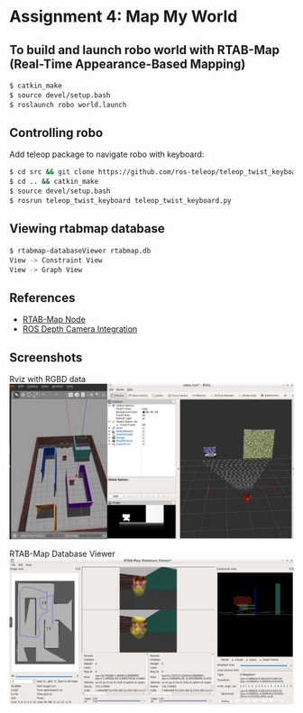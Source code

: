# Assignment 4: Map My World

## To build and launch robo world with RTAB-Map (Real-Time Appearance-Based Mapping)
```sh
$ catkin_make
$ source devel/setup.bash
$ roslaunch robo world.launch
```

## Controlling robo
Add teleop package to navigate robo with keyboard:
```sh
$ cd src && git clone https://github.com/ros-teleop/teleop_twist_keyboard
$ cd .. && catkin_make
$ source devel/setup.bash
$ rosrun teleop_twist_keyboard teleop_twist_keyboard.py
```

## Viewing rtabmap database
```sh
$ rtabmap-databaseViewer rtabmap.db
View -> Constraint View
View -> Graph View
```

## References 
* [RTAB-Map Node](http://wiki.ros.org/rtabmap_ros#Tutorials)
* [ROS Depth Camera Integration](http://gazebosim.org/tutorials?tut=ros_depth_camera&cat=connect_ros)

## Screenshots
Rviz with RGBD data
![Rviz with RGBD data](images/rviz.jpg)

RTAB-Map Database Viewer
![RTAB-Map Database Viewer](images/RTAB-map_db_viewer.jpg)
